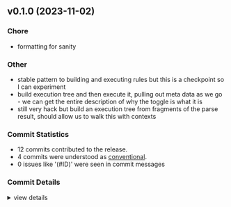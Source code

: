 

## v0.1.0 (2023-11-02)

### Chore

 - <csr-id-adba9eb58cfd347510f821f00aa32c078001a332/> formatting for sanity

### Other

 - <csr-id-f7a78affaca1b549a07c16c073dad96612affc0b/> stable pattern to building and executing rules but this is a checkpoint so I can experiment
 - <csr-id-ae1d91cc92d0b419eb288d4e33f929a7dac51f4a/> build execution tree and then execute it, pulling out meta data as we go - we can get the entire description of why the toggle is what it is
 - <csr-id-7f390731b7a3fc47e4bad0e8b8c4bc24f2dfb1db/> still very hack but build an execution tree from fragments of the parse result, should allow us to walk this with contexts

### Commit Statistics

<csr-read-only-do-not-edit/>

 - 12 commits contributed to the release.
 - 4 commits were understood as [conventional](https://www.conventionalcommits.org).
 - 0 issues like '(#ID)' were seen in commit messages

### Commit Details

<csr-read-only-do-not-edit/>

<details><summary>view details</summary>

 * **Uncategorized**
    - Empty changelog so smart release can fill it up ([`41834dc`](https://github.com/sighphyre/ratatosk/commit/41834dc2765bff6ad0156043d3722667c5353eaf))
    - Pluralizing thing is hard ([`558ce96`](https://github.com/sighphyre/ratatosk/commit/558ce962cf1cee79503c957ba2a86ed7738fc27c))
    - Make yaml yaml ([`0a0103e`](https://github.com/sighphyre/ratatosk/commit/0a0103e9fc1420a2031cfb26e06cc7686fe83dab))
    - Spike on using smart-release ([`711a66f`](https://github.com/sighphyre/ratatosk/commit/711a66f0d5376bbf11d1f7c2ae677e3afa11f14a))
    - Working execution engine ([`511f840`](https://github.com/sighphyre/ratatosk/commit/511f840a2206b39542f4ac15f8f1e0d1f305cf65))
    - Stable pattern to building and executing rules but this is a checkpoint so I can experiment ([`f7a78af`](https://github.com/sighphyre/ratatosk/commit/f7a78affaca1b549a07c16c073dad96612affc0b))
    - Build execution tree and then execute it, pulling out meta data as we go - we can get the entire description of why the toggle is what it is ([`ae1d91c`](https://github.com/sighphyre/ratatosk/commit/ae1d91cc92d0b419eb288d4e33f929a7dac51f4a))
    - Formatting for sanity ([`adba9eb`](https://github.com/sighphyre/ratatosk/commit/adba9eb58cfd347510f821f00aa32c078001a332))
    - Still very hack but build an execution tree from fragments of the parse result, should allow us to walk this with contexts ([`7f39073`](https://github.com/sighphyre/ratatosk/commit/7f390731b7a3fc47e4bad0e8b8c4bc24f2dfb1db))
    - Read toggles from command line and print enabled status ([`e4cd3e4`](https://github.com/sighphyre/ratatosk/commit/e4cd3e4794cf59e278b33fb842650d18ab133de9))
    - Init ([`7039204`](https://github.com/sighphyre/ratatosk/commit/7039204f43262f833939415bbead603c88faf086))
    - Initial commit ([`4f9c645`](https://github.com/sighphyre/ratatosk/commit/4f9c6456f24057a6657876b145d6961e2df11e0b))
</details>

